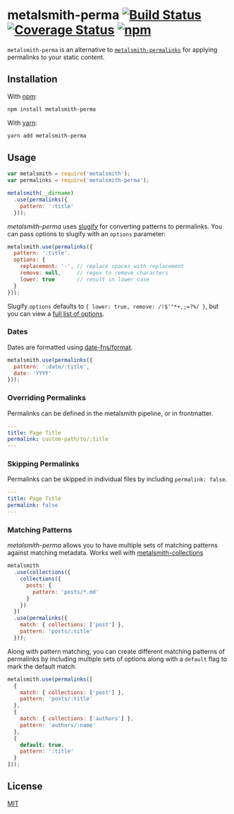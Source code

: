 # metalsmith-perma [![Build Status](https://travis-ci.org/scurker/metalsmith-perma.svg?branch=master)](https://travis-ci.org/scurker/metalsmith-perma) [![Coverage Status](https://coveralls.io/repos/scurker/metalsmith-perma/badge.svg?branch=master&service=github)](https://coveralls.io/github/scurker/metalsmith-perma?branch=master) [![npm](https://img.shields.io/npm/v/metalsmith-perma.svg?style=flat)](https://www.npmjs.com/package/metalsmith-perma)

`metalsmith-perma` is an alternative to [`metalsmith-permalinks`](https://github.com/segmentio/metalsmith-permalinks) for applying permalinks to your static content.

## Installation

With [npm](https://www.npmjs.com/):

```bash
npm install metalsmith-perma
```

With [yarn](https://yarnpkg.com):

```bash
yarn add metalsmith-perma
```

## Usage

```js
var metalsmith = require('metalsmith');
var permalinks = require('metalsmith-perma');

metalsmith(__dirname)
  .use(permalinks({
    pattern: ':title'
  }));
```

*metalsmith-perma* uses [slugify](https://github.com/simov/slugify) for converting patterns to permalinks. You can pass options to slugify with an `options` parameter:

```js
metalsmith.use(permalinks({
  pattern: ':title'.
  options: {
    replacement: '-', // replace spaces with replacement
    remove: null,     // regex to remove characters
    lower: true       // result in lower case
  }
}));
```

Slugify `options` defaults to `{ lower: true, remove: /!$'"*+,;=?%/ }`, but you can view a [full list of options](https://github.com/simov/slugify#options).


### Dates

Dates are formatted using [date-fns/format](https://date-fns.org/docs/format).

```js
metalsmith.use(permalinks({
  pattern: ':date/:title',
  date: 'YYYY'
}));
```

### Overriding Permalinks

Permalinks can be defined in the metalsmith pipeline, or in frontmatter.

```yaml
---
title: Page Title
permalink: custom-path/to/:title
---
```

### Skipping Permalinks

Permalinks can be skipped in individual files by including `permalink: false`.

```yaml
---
title: Page Title
permalink: false
---
```

### Matching Patterns

*metalsmith-perma* allows you to have multiple sets of matching patterns against matching metadata. Works well with [metalsmith-collections](https://github.com/segmentio/metalsmith-collections)

```js
metalsmith
  .use(collections({
    collections({
      posts: {
        pattern: 'posts/*.md'
      }
    })
  })
  .use(permalinks({
    match: { collections: ['post'] },
    pattern: 'posts/:title'
  }));
```

Along with pattern matching, you can create different matching patterns of permalinks by including multiple sets of options along with a `default` flag to mark the default match.

```js
metalsmith.use(permalinks([
  {
    match: { collections: ['post'] },
    pattern: 'posts/:title'
  },
  {
    match: { collections: ['authors'] },
    pattern: 'authors/:name'
  },
  {
    default: true,
    pattern: ':title'
  }
]));
```

## License

[MIT](/license)
